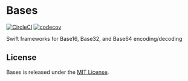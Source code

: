 # Bases

[![CircleCI](https://circleci.com/gh/mattrubin/Bases.png?style=shield)](https://circleci.com/gh/mattrubin/Bases)
[![codecov](https://codecov.io/gh/mattrubin/Bases/branch/develop/graph/badge.svg)](https://codecov.io/gh/mattrubin/Bases)

Swift frameworks for Base16, Base32, and Base64 encoding/decoding

## License

Bases is released under the [MIT License](LICENSE.md).
